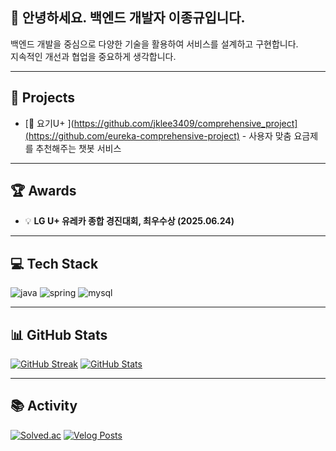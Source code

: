 ## 👋 안녕하세요. 백엔드 개발자 이종규입니다.

백엔드 개발을 중심으로 다양한 기술을 활용하여 서비스를 설계하고 구현합니다.  
지속적인 개선과 협업을 중요하게 생각합니다.

---

## 🚀 Projects

- [📱 요기U+ ](https://github.com/jklee3409/comprehensive_project](https://github.com/eureka-comprehensive-project) - 사용자 맞춤 요금제를 추천해주는 챗봇 서비스 
---

## 🏆 Awards

- 💡 **LG U+ 유레카 종합 경진대회, 최우수상 (2025.06.24)** 
---

## 💻 Tech Stack

![java](https://img.shields.io/badge/Java-ED8B00?style=for-the-badge&logo=openjdk&logoColor=white)
![spring](https://img.shields.io/badge/Spring-6DB33F?style=for-the-badge&logo=spring&logoColor=white)
![mysql](https://img.shields.io/badge/MySQL-00000F?style=for-the-badge&logo=mysql&logoColor=white)

---

## 📊 GitHub Stats

[![GitHub Streak](https://streak-stats.demolab.com/?user=jklee3409&theme=default)](https://github.com/jklee3409)
[![GitHub Stats](https://github-readme-stats.vercel.app/api?username=jklee3409&show_icons=true&hide_title=true)](https://github.com/jklee3409)

---

## 📚 Activity

[![Solved.ac](http://mazassumnida.wtf/api/v2/generate_badge?boj=jklee3409)](https://solved.ac/jklee3409)
[![Velog Posts](https://velog-readme-stats.vercel.app/api?name=jklee3409)](https://velog.io/@jklee3409)
